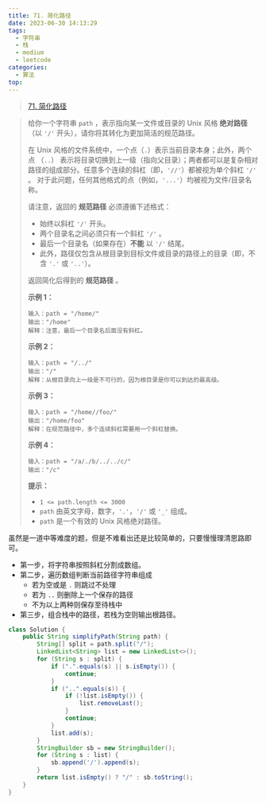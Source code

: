 ```yaml
---
title: 71. 简化路径
date: 2023-06-30 14:13:29
tags:
  - 字符串
  - 栈
  - medium
  - leetcode
categories:
  - 算法
top:
---
```


> [71. 简化路径](https://leetcode.cn/problems/simplify-path/description/)
>

<!-- more -->

> 给你一个字符串 `path` ，表示指向某一文件或目录的 Unix 风格 **绝对路径** （以 `'/'` 开头），请你将其转化为更加简洁的规范路径。
>
> 在 Unix 风格的文件系统中，一个点（`.`）表示当前目录本身；此外，两个点 （`..`） 表示将目录切换到上一级（指向父目录）；两者都可以是复杂相对路径的组成部分。任意多个连续的斜杠（即，`'//'`）都被视为单个斜杠 `'/'` 。 对于此问题，任何其他格式的点（例如，`'...'`）均被视为文件/目录名称。
>
> 请注意，返回的 **规范路径** 必须遵循下述格式：
>
> - 始终以斜杠 `'/'` 开头。
>- 两个目录名之间必须只有一个斜杠 `'/'` 。
> - 最后一个目录名（如果存在）**不能** 以 `'/'` 结尾。
>- 此外，路径仅包含从根目录到目标文件或目录的路径上的目录（即，不含 `'.'` 或 `'..'`）。
> 
> 返回简化后得到的 **规范路径** 。
> 
> 
>
> **示例 1：**
>
>  ```
>输入：path = "/home/"
> 输出："/home"
>解释：注意，最后一个目录名后面没有斜杠。 
> ```
> 
> **示例 2：**
> 
> ```
>输入：path = "/../"
> 输出："/"
>解释：从根目录向上一级是不可行的，因为根目录是你可以到达的最高级。
> ```
> 
> **示例 3：**
> 
> ```
>输入：path = "/home//foo/"
> 输出："/home/foo"
>解释：在规范路径中，多个连续斜杠需要用一个斜杠替换。
> ```
> 
> **示例 4：**
> 
> ```
>输入：path = "/a/./b/../../c/"
> 输出："/c"
>```
> 
> 
> 
> **提示：**
>
>  - `1 <= path.length <= 3000`
>- `path` 由英文字母，数字，`'.'`，`'/'` 或 `'_'` 组成。
> - `path` 是一个有效的 Unix 风格绝对路径。

虽然是一道中等难度的题，但是不难看出还是比较简单的，只要慢慢理清思路即可。

* 第一步，将字符串按照斜杠分割成数组。
* 第二步，遍历数组判断当前路径字符串组成
  * 若为空或是 `.` 则跳过不处理
  * 若为 `..` 则删除上一个保存的路径
  * 不为以上两种则保存至待栈中
* 第三步，组合栈中的路径，若栈为空则输出根路径。

```java
class Solution {
    public String simplifyPath(String path) {
        String[] split = path.split("/");
        LinkedList<String> list = new LinkedList<>();
        for (String s : split) {
            if (".".equals(s) || s.isEmpty()) {
                continue;
            }
            if ("..".equals(s)) {
                if (!list.isEmpty()) {
                    list.removeLast();
                }
                continue;
            }
            list.add(s);
        }
        StringBuilder sb = new StringBuilder();
        for (String s : list) {
            sb.append('/').append(s);
        }
        return list.isEmpty() ? "/" : sb.toString();
    }
}

```


